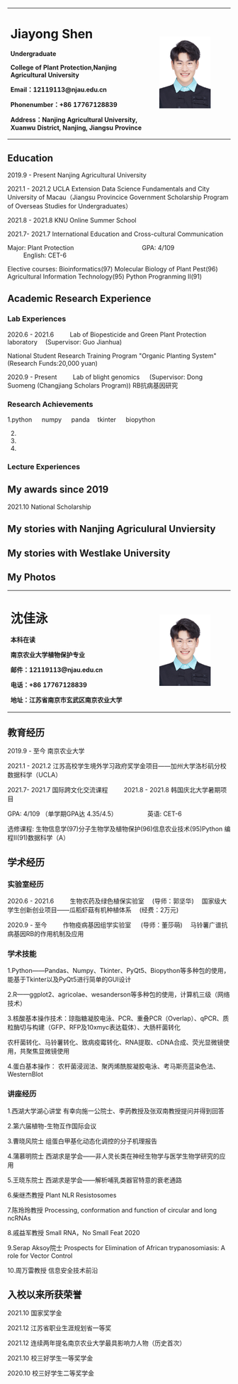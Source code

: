 <table border="0">
  <tr>
    <td width="50%">
      <h1>Jiayong Shen</h1>
      <p><b>Undergraduate </b></p>
      <p><b>College of Plant Protection,Nanjing Agricultural University</b></p>
      <p><b>Email：12119113@njau.edu.cn</b></p>
      <p><b>Phonenumber：+86 17767128839</b></p>
      <p><b>Address：Nanjing Agricultural University, Xuanwu District, Nanjing, Jiangsu Province</b></p>
    </td>
    <td width="25%">
      <img src="/Profile_picture.JPG" width="75%">
    </td>
  </tr>
</table>

## Education
2019.9 - Present                              Nanjing Agricultural University

2021.1 - 2021.2 UCLA Extension Data Science Fundamentals and City University of Macau（Jiangsu Provincice Government Scholarship Program of Overseas Studies for Undergraduates）

2021.8 - 2021.8   KNU Online Summer School

2021.7- 2021.7 International Education and Cross-cultural Communication 

Major: Plant Protection&emsp;&emsp;&emsp; &emsp; &emsp; &emsp; &emsp; &emsp;  &emsp;  GPA: 4/109&emsp;&emsp;  &emsp;  &emsp;  &emsp;  &emsp;  &emsp;  &emsp;  &emsp;    English:  CET-6 

Elective courses: Bioinformatics(97) Molecular Biology of Plant Pest(96)  Agricultural Information Technology(95) Python Progranming Il(91)

## Academic Research Experience
### Lab Experiences
2020.6 - 2021.6 &emsp;&emsp;  Lab of Biopesticide and Green Plant Protection laboratory &emsp;(Supervisor: Guo Jianhua)

National Student Research Training Program  "Organic Planting System"  &emsp;(Research Funds:20,000 yuan)

2020.9 - Present &emsp;&emsp; Lab of blight genomics &emsp; (Supervisor: Dong Suomeng (Changjiang Scholars Program))
RB抗病基因研究

### Research Achievements
1.python &emsp; numpy &emsp; panda &emsp;tkinter &emsp; biopython

2.

3.

4.



### Lecture Experiences


## My awards since 2019

2021.10 National Scholarship

## My stories with Nanjing Agriculural Unviersity

## My stories with Westlake University

## My Photos





<table border="0">
  <tr>
    <td width="50%">
      <h1>沈佳泳</h1>
      <p><b>本科在读 </b></p>
      <p><b>南京农业大学植物保护专业</b></p>
      <p><b>邮件：12119113@njau.edu.cn</b></p>
      <p><b>电话：+86 17767128839</b></p>
      <p><b>地址：江苏省南京市玄武区南京农业大学</b></p>
    </td>
    <td width="25%">
      <img src="/Profile_picture.JPG" width="75%">
    </td>
  </tr>
</table>

## 教育经历
2019.9 - 至今 南京农业大学

2021.1 - 2021.2 江苏高校学生境外学习政府奖学金项目——加州大学洛杉矶分校数据科学（UCLA）

2021.7- 2021.7 国际跨文化交流课程&emsp; &emsp;  2021.8 - 2021.8   韩国庆北大学暑期项目

GPA: 4/109 （单学期GPA达 4.35/4.5）&emsp;&emsp;  &emsp;  &emsp;   英语:  CET-6 

选修课程: 生物信息学(97)分子生物学及植物保护(96)信息农业技术(95)Python 编程II(91)数据科学（A）

## 学术经历
### 实验室经历
2020.6 - 2021.6 &emsp;&emsp; 生物农药及绿色植保实验室 &emsp;(导师：郭坚华)&emsp; 国家级大学生创新创业项目——瓜稻虾菇有机种植体系 &emsp;(经费：2万元)

2020.9 - 至今 &emsp;&emsp; 作物疫病基因组学实验室 &emsp; (导师：董莎萌)&emsp; 马铃薯广谱抗病基因RB的作用机制及应用

### 学术技能
1.Python——Pandas、Numpy、Tkinter、PyQt5、Biopython等多种包的使用，能基于Tkinter以及PyQt5进行简单的GUI设计

2.R——ggplot2、agricolae、wesanderson等多种包的使用，计算机三级（网络技术）

3.核酸基本操作技术：琼脂糖凝胶电泳、PCR、重叠PCR（Overlap）、qPCR、质粒酶切与构建（GFP、RFP及10xmyc表达载体）、大肠杆菌转化

农杆菌转化、马铃薯转化、致病疫霉转化、RNA提取、cDNA合成、荧光显微镜使用，共聚焦显微镜使用

4.蛋白基本操作： 农杆菌浸润法、聚丙烯酰胺凝胶电泳、考马斯亮蓝染色法、WesternBlot

### 讲座经历

1.西湖大学湖心讲堂 有幸向施一公院士、李菂教授及张双南教授提问并得到回答

2.第六届植物-生物互作国际会议

3.曹晓风院士 组蛋白甲基化动态化调控的分子机理报告 

4.蒲慕明院士 西湖求是学会——非人灵长类在神经生物学与医学生物学研究的应用 

5.王晓东院士 西湖求是学会——解析哺乳类器官特意的衰老通路 

6.柴继杰教授 Plant NLR Resistosomes 

7.陈玲玲教授 Processing, conformation and function of circular and long ncRNAs

8.戚益军教授 Small RNA，No Small Feat 2020

9.Serap Aksoy院士 Prospects for Elimination of African trypanosomiasis:  A role for Vector Control

10.周万雷教授 信息安全技术前沿

## 入校以来所获荣誉

2021.10 国家奖学金

2021.12 江苏省职业生涯规划省一等奖

2021.12 连续两年提名南京农业大学最具影响力人物（历史首次）

2021.10 校三好学生一等奖学金

2020.10 校三好学生二等奖学金










